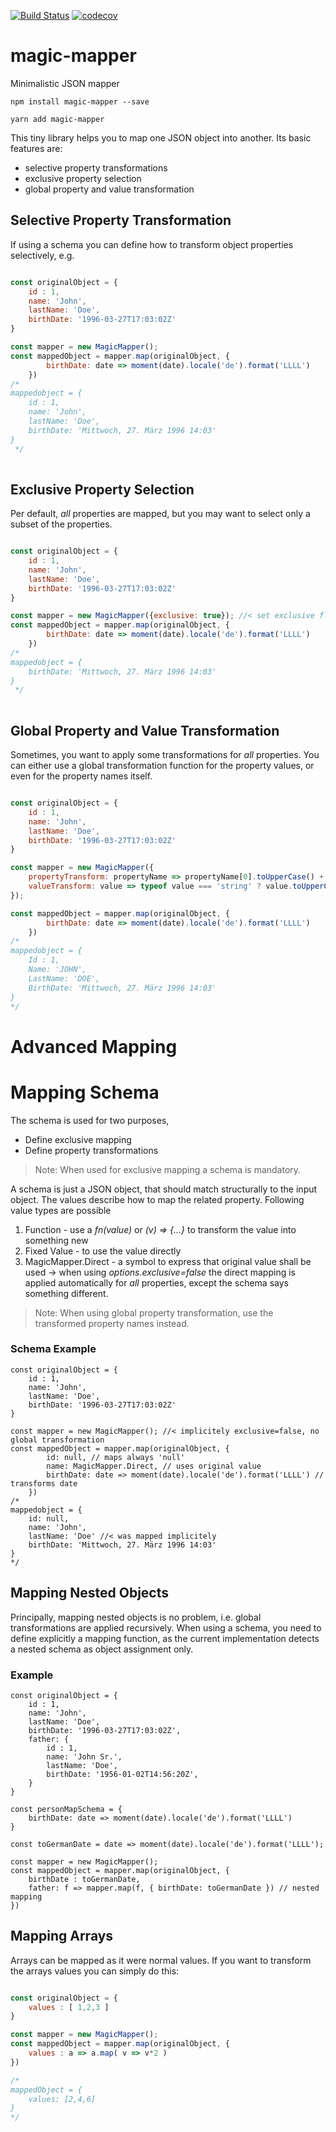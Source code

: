 [![Build Status](https://travis-ci.org/ohager/magic-mapper.svg?branch=master)](https://travis-ci.org/ohager/magic-mapper)
[![codecov](https://codecov.io/gh/ohager/magic-mapper/branch/master/graph/badge.svg)](https://codecov.io/gh/ohager/magic-mapper)

# magic-mapper
Minimalistic JSON mapper

``npm install magic-mapper --save``

``yarn add magic-mapper``


This tiny library helps you to map one JSON object into another.
Its basic features are:

- selective property transformations
- exclusive property selection
- global property and value transformation

## Selective Property Transformation
 
If using a schema you can define how to transform object properties selectively, e.g.

```javascript

const originalObject = {
	id : 1,
	name: 'John',
	lastName: 'Doe',
	birthDate: '1996-03-27T17:03:02Z'
}

const mapper = new MagicMapper();
const mappedObject = mapper.map(originalObject, {
	    birthDate: date => moment(date).locale('de').format('LLLL')
    })
/* 
mappedobject = {
	id : 1,
	name: 'John',
	lastName: 'Doe',
	birthDate: 'Mittwoch, 27. März 1996 14:03'
}
 */
    
```


## Exclusive Property Selection
 
Per default, _all_ properties are mapped, but you may want to select only a subset of the properties.

```javascript

const originalObject = {
	id : 1,
	name: 'John',
	lastName: 'Doe',
	birthDate: '1996-03-27T17:03:02Z'
}

const mapper = new MagicMapper({exclusive: true}); //< set exclusive flag 
const mappedObject = mapper.map(originalObject, {
	    birthDate: date => moment(date).locale('de').format('LLLL')
    })
/* 
mappedobject = {
	birthDate: 'Mittwoch, 27. März 1996 14:03'
}
 */
    
```

## Global Property and Value Transformation
 
Sometimes, you want to apply some transformations for _all_ properties. You can either use a global 
transformation function for the property values, or even for the property names itself.

```javascript

const originalObject = {
	id : 1,
	name: 'John',
	lastName: 'Doe',
	birthDate: '1996-03-27T17:03:02Z'
}

const mapper = new MagicMapper({
    propertyTransform: propertyName => propertyName[0].toUpperCase() + propertyName.substr(1),
    valueTransform: value => typeof value === 'string' ? value.toUpperCase() : value
});  

const mappedObject = mapper.map(originalObject, {
	    birthDate: date => moment(date).locale('de').format('LLLL')
    })
/* 
mappedobject = {
	Id : 1,
	Name: 'JOHN',
	LastName: 'DOE',
	BirthDate: 'Mittwoch, 27. März 1996 14:03'
}
*/    
```

# Advanced Mapping 

# Mapping Schema

The schema is used for two purposes,

- Define exclusive mapping
- Define property transformations
 
> Note: When used for exclusive mapping a schema is mandatory. 

A schema is just a JSON object, that should match structurally to the input object.
The values describe how to map the related property. Following value types are possible
  
  1. Function - use a _fn(value)_ or _(v) => {...}_  to transform the value into something new
  2. Fixed Value - to use the value directly
  3. MagicMapper.Direct - a symbol to express that original value shall be used 
     -> when using _options.exclusive=false_ the direct mapping is applied automatically for _all_ properties, 
     except the schema says something different. 
   
> Note: When using global property transformation, use the transformed property names instead.

### Schema Example

```
const originalObject = {
	id : 1,
	name: 'John',
	lastName: 'Doe',
	birthDate: '1996-03-27T17:03:02Z'
}

const mapper = new MagicMapper(); //< implicitely exclusive=false, no global transformation 
const mappedObject = mapper.map(originalObject, {
        id: null, // maps always 'null'
        name: MagicMapper.Direct, // uses original value        
	    birthDate: date => moment(date).locale('de').format('LLLL') // transforms date
    })
/* 
mappedobject = {
    id: null,
    name: 'John',
    lastName: 'Doe' //< was mapped implicitely
	birthDate: 'Mittwoch, 27. März 1996 14:03'
}
*/
```

## Mapping Nested Objects

Principally, mapping nested objects is no problem, i.e. global transformations are applied recursively.
When using a schema, you need to define explicitly a mapping function, as the current implementation detects 
a nested schema as object assignment only.

### Example
```
const originalObject = {
    id : 1,
    name: 'John',
    lastName: 'Doe',
    birthDate: '1996-03-27T17:03:02Z',
    father: {
        id : 1,
        name: 'John Sr.',
        lastName: 'Doe',
        birthDate: '1956-01-02T14:56:20Z',
    }
}

const personMapSchema = {
    birthDate: date => moment(date).locale('de').format('LLLL')
}

const toGermanDate = date => moment(date).locale('de').format('LLLL');

const mapper = new MagicMapper();
const mappedObject = mapper.map(originalObject, {
    birthDate : toGermanDate,
    father: f => mapper.map(f, { birthDate: toGermanDate }) // nested mapping
})
```
 
 
## Mapping Arrays

Arrays can be mapped as it were normal values. If you want to transform the arrays values you can simply do this:

```javascript

const originalObject = {
	values : [ 1,2,3 ]
}

const mapper = new MagicMapper();
const mappedObject = mapper.map(originalObject, {
	values : a => a.map( v => v*2 )
})

/*
mappedObject = {
    values: [2,4,6]
}
*/

```